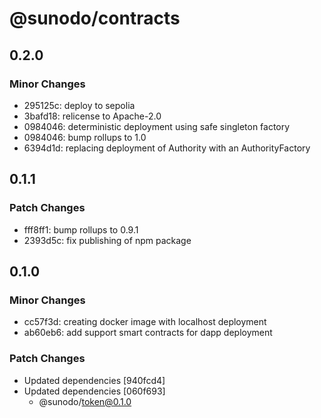 # @sunodo/contracts

## 0.2.0

### Minor Changes

-   295125c: deploy to sepolia
-   3bafd18: relicense to Apache-2.0
-   0984046: deterministic deployment using safe singleton factory
-   0984046: bump rollups to 1.0
-   6394d1d: replacing deployment of Authority with an AuthorityFactory

## 0.1.1

### Patch Changes

-   fff8ff1: bump rollups to 0.9.1
-   2393d5c: fix publishing of npm package

## 0.1.0

### Minor Changes

-   cc57f3d: creating docker image with localhost deployment
-   ab60eb6: add support smart contracts for dapp deployment

### Patch Changes

-   Updated dependencies [940fcd4]
-   Updated dependencies [060f693]
    -   @sunodo/token@0.1.0
